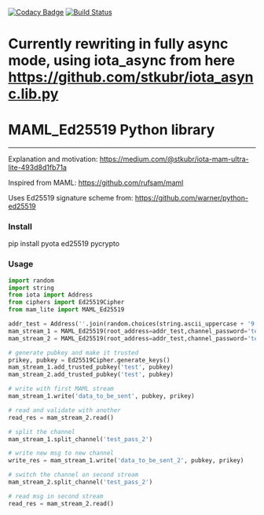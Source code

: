 [![Codacy Badge](https://api.codacy.com/project/badge/Grade/3c09d44316554f00b19f68a688b1f1cc)](https://app.codacy.com/app/stkubr/MAML?utm_source=github.com&utm_medium=referral&utm_content=stkubr/MAML&utm_campaign=Badge_Grade_Dashboard)
[![Build Status](https://travis-ci.com/stkubr/MAML.svg?branch=master)](https://travis-ci.com/stkubr/MAML)

# Currently rewriting in fully async mode, using iota_async from here https://github.com/stkubr/iota_async.lib.py

# MAML_Ed25519 Python library
------
Explanation and motivation: https://medium.com/@stkubr/iota-mam-ultra-lite-493d8d1fb71a

Inspired from MAML: https://github.com/rufsam/maml

Uses Ed25519 signature scheme from: https://github.com/warner/python-ed25519

### Install
pip install pyota ed25519 pycrypto

### Usage

```python
import random
import string
from iota import Address
from ciphers import Ed25519Cipher
from mam_lite import MAML_Ed25519

addr_test = Address(''.join(random.choices(string.ascii_uppercase + '9', k=81)))
mam_stream_1 = MAML_Ed25519(root_address=addr_test,channel_password='test_pass')
mam_stream_2 = MAML_Ed25519(root_address=addr_test,channel_password='test_pass')

# generate pubkey and make it trusted
prikey, pubkey = Ed25519Cipher.generate_keys()
mam_stream_1.add_trusted_pubkey('test', pubkey)
mam_stream_2.add_trusted_pubkey('test', pubkey)

# write with first MAML stream
mam_stream_1.write('data_to_be_sent', pubkey, prikey)

# read and validate with another
read_res = mam_stream_2.read()

# split the channel
mam_stream_1.split_channel('test_pass_2')

# write new msg to new channel
write_res = mam_stream_1.write('data_to_be_sent_2', pubkey, prikey)

# switch the channel on second stream
mam_stream_2.split_channel('test_pass_2')

# read msg in second stream
read_res = mam_stream_2.read()

```
